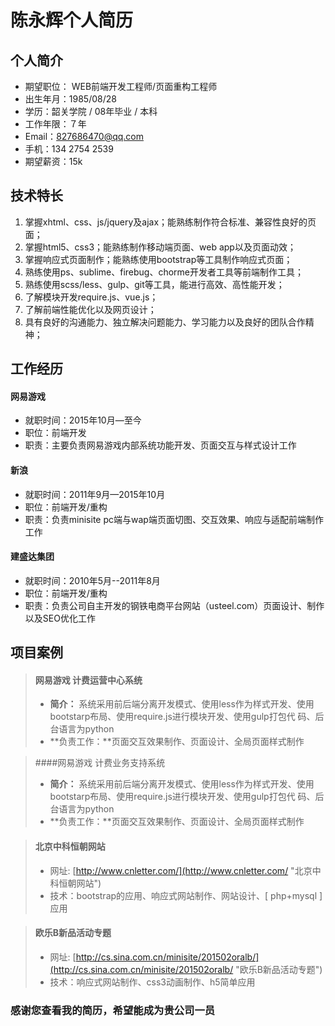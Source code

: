 
# 陈永辉个人简历

## 个人简介
- 期望职位： WEB前端开发工程师/页面重构工程师
- 出生年月：1985/08/28
- 学历：韶关学院 / 08年毕业 / 本科
- 工作年限：７年
- Email：827686470@qq.com
- 手机：134 2754 2539
- 期望薪资：15k

## 技术特长
1. 掌握xhtml、css、js/jquery及ajax；能熟练制作符合标准、兼容性良好的页面；
2. 掌握html5、css3；能熟练制作移动端页面、web app以及页面动效；
3. 掌握响应式页面制作；能熟练使用bootstrap等工具制作响应式页面；
4. 熟练使用ps、sublime、firebug、chorme开发者工具等前端制作工具；
5. 熟练使用scss/less、gulp、git等工具，能进行高效、高性能开发；
6. 了解模块开发require.js、vue.js；
7. 了解前端性能优化以及网页设计；
8. 具有良好的沟通能力、独立解决问题能力、学习能力以及良好的团队合作精神； 

## 工作经历

#### 网易游戏 
- 就职时间：2015年10月—至今 
- 职位：前端开发　	
- 职责：主要负责网易游戏内部系统功能开发、页面交互与样式设计工作

#### 新浪 
- 就职时间：2011年9月—2015年10月
- 职位：前端开发/重构　	
- 职责：负责minisite pc端与wap端页面切图、交互效果、响应与适配前端制作工作

#### 建盛达集团 
- 就职时间：2010年5月--2011年8月
- 职位：前端开发/重构　	
- 职责：负责公司自主开发的钢铁电商平台网站（usteel.com）页面设计、制作以及SEO优化工作


## 项目案例

> #### 网易游戏 计费运营中心系统
> - **简介：**    系统采用前后端分离开发模式、使用less作为样式开发、使用bootstarp布局、使用require.js进行模块开发、使用gulp打包代 码、后台语言为python
> - **负责工作：**页面交互效果制作、页面设计、全局页面样式制作

> ####网易游戏 计费业务支持系统
> - **简介：** 系统采用前后端分离开发模式、使用less作为样式开发、使用bootstarp布局、使用require.js进行模块开发、使用gulp打包代 码、后台语言为python
> - **负责工作：**页面交互效果制作、页面设计、全局页面样式制作

> #### 北京中科恒朝网站
> - 网址: [http://www.cnletter.com/](http://www.cnletter.com/ "北京中科恒朝网站")
> - 技术：bootstrap的应用、响应式网站制作、网站设计、\[ php+mysql \]应用


> #### 欧乐B新品活动专题
> - 网址: [http://cs.sina.com.cn/minisite/201502oralb/](http://cs.sina.com.cn/minisite/201502oralb/ "欧乐B新品活动专题")
> - 技术：响应式网站制作、css3动画制作、h5简单应用


### 感谢您查看我的简历，希望能成为贵公司一员